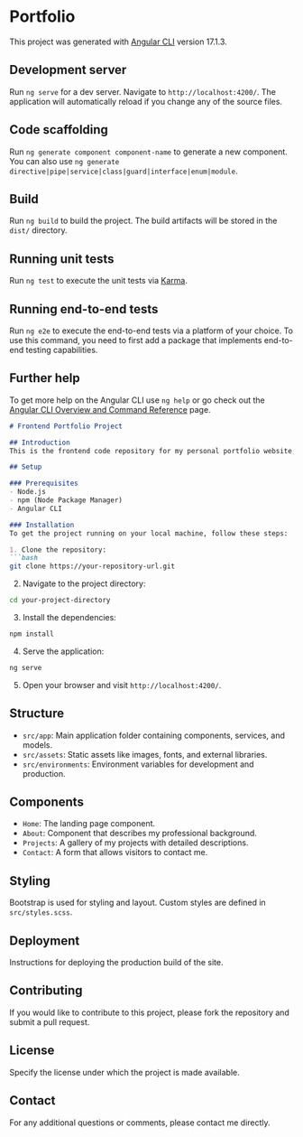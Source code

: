 # Portfolio

This project was generated with [Angular CLI](https://github.com/angular/angular-cli) version 17.1.3.

## Development server

Run `ng serve` for a dev server. Navigate to `http://localhost:4200/`. The application will automatically reload if you change any of the source files.

## Code scaffolding

Run `ng generate component component-name` to generate a new component. You can also use `ng generate directive|pipe|service|class|guard|interface|enum|module`.

## Build

Run `ng build` to build the project. The build artifacts will be stored in the `dist/` directory.

## Running unit tests

Run `ng test` to execute the unit tests via [Karma](https://karma-runner.github.io).

## Running end-to-end tests

Run `ng e2e` to execute the end-to-end tests via a platform of your choice. To use this command, you need to first add a package that implements end-to-end testing capabilities.

## Further help

To get more help on the Angular CLI use `ng help` or go check out the [Angular CLI Overview and Command Reference](https://angular.io/cli) page.


```markdown
# Frontend Portfolio Project

## Introduction
This is the frontend code repository for my personal portfolio website, showcasing my skills and projects as a Frontend React Developer. The site is built with Angular, TypeScript, and Bootstrap, ensuring a responsive and modern design.

## Setup

### Prerequisites
- Node.js
- npm (Node Package Manager)
- Angular CLI

### Installation
To get the project running on your local machine, follow these steps:

1. Clone the repository:
```bash
git clone https://your-repository-url.git
```

2. Navigate to the project directory:
```bash
cd your-project-directory
```

3. Install the dependencies:
```bash
npm install
```

4. Serve the application:
```bash
ng serve
```

5. Open your browser and visit `http://localhost:4200/`.

## Structure
- `src/app`: Main application folder containing components, services, and models.
- `src/assets`: Static assets like images, fonts, and external libraries.
- `src/environments`: Environment variables for development and production.

## Components
- `Home`: The landing page component.
- `About`: Component that describes my professional background.
- `Projects`: A gallery of my projects with detailed descriptions.
- `Contact`: A form that allows visitors to contact me.

## Styling
Bootstrap is used for styling and layout. Custom styles are defined in `src/styles.scss`.

## Deployment
Instructions for deploying the production build of the site.

## Contributing
If you would like to contribute to this project, please fork the repository and submit a pull request.

## License
Specify the license under which the project is made available.

## Contact
For any additional questions or comments, please contact me directly.
